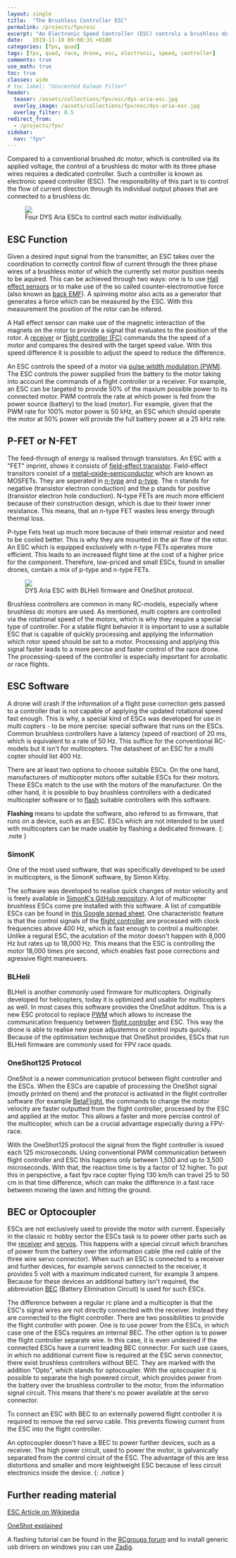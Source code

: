 ```yaml
---
layout: single
title:  "The Brushless Controller ESC"
permalink: /projects/fpv/esc
excerpt: "An Electronic Speed Controller (ESC) controls a brushless dc motor with input from the Flight Controller."
date:   2019-11-18 09:00:35 +0100
categories: [fpv, quad]
tags: [fpv, quad, race, drone, esc, electronic, speed, controller]
comments: true
use_math: true
toc: true
classes: wide
# toc_label: "Unscented Kalman Filter"
header:
  teaser: /assets/collections/fpv/esc/dys-aria-esc.jpg
  overlay_image: /assets/collections/fpv/esc/dys-aria-esc.jpg
  overlay_filter: 0.5
redirect_from:
  - /projects/fpv/
sidebar:
  nav: "fpv"
---
```


Compared to a conventional brushed dc motor, which is controlled via its applied voltage, the control of 
a brushless dc motor with its three phase wires requires a dedicated controller. Such a controller is known as
electronic speed controller (ESC). The responsibility of this part is to control the flow of current direction through its
individual output phases that are connected to a brushless dc.

<figure >
    <a href="/assets/collections/fpv/esc/dys-aria-escs.jpg"><img src="/assets/collections/fpv/esc/dys-aria-escs.jpg"></a>
    <figcaption>Four DYS Aria ESCs to control each motor individually.</figcaption>
</figure>

## ESC Function

Given a desired input signal from the transmitter, an ESC takes over the coordination to correctly control flow of current through the three phase wires of a brushless motor of which the currently set motor position needs to be aquired. 
This can be achieved through two ways: one is to use [Hall effect sensors](https://en.wikipedia.org/wiki/Hall_effect_sensor) or to make use of the so called counter-electromotive force (also known as [back EMF](https://en.wikipedia.org/w/index.php?title=Back_EMF)). A spinning motor also acts as a generator that generates a force which can be measured by the ESC.
With this measurement the position of the rotor can be infered. 

A Hall effect sensor can make use of the magnetic interaction of the magnets on the rotor to provide a signal
that evaluates to the position of the rotor. A [receiver](/projects/fpv/glossar/#receiver) or [flight controller (FC)](/projects/fpv/glossar/#fc) commands the the speed of a motor and compares the desired with the target 
speed value. With this speed difference it is possible to adjust the speed to reduce the difference. 

An ESC controls the speed of a motor via [pulse witdth modulation (PWM)](https://en.wikipedia.org/wiki/Pulse-width_modulation). 
The ESC controls the power supplied from the battery to the motor taking into account the commands of a flight controller or a receiver. For example, an ESC can be targeted to provide 50% of the maxium possible power to its connected motor.
PWM controls the rate at which power is fed from the power source (battery) to the load (motor). 
For example, given that the PWM rate for 100% motor power is 50 kHz, an ESC which should operate the motor at 50% power
will provide the full battery power at a 25 kHz rate.


## P-FET or N-FET

The feed-through of energy is realised through transistors. 
An ESC with a "FET" imprint, shows it consists of [field-effect transistor](https://en.wikipedia.org/wiki/Field-effect_transistor). Field-effect transitors consist of a [metal–oxide–semiconductor](https://en.wikipedia.org/wiki/MOSFET)
which are known as MOSFETs. They are seperated in [n-type](https://en.wikipedia.org/wiki/NMOS_logic) and [p-type](https://en.wikipedia.org/wiki/PMOS_logic). The n stands for negative (transistor electron conduction) and the p stands for positive (transistor electron hole conduction). N-type FETs are much more efficient because of their construction design, 
which is due to their lower inner resistance. This means, that an n-type FET wastes less energy through thermal loss.

P-type Fets heat up much more because of their internal resistor and need to be cooled better.
This is why they are mounted in the air flow of the rotor. An ESC which is equipped exclusively with n-type FETs
operates more efficient. This leads to an increased flight time at the cost of a higher price for the component. 
Therefore, low-priced and small ESCs, found in smaller drones, contain a mix of p-type and n-type FETs. 

<figure >
    <a href="/assets/collections/fpv/esc/dys-aria-esc.jpg"><img src="/assets/collections/fpv/esc/dys-aria-esc.jpg"></a>
    <figcaption>DYS Aria ESC with BLHeli firmware and OneShot protocol.</figcaption>
</figure>

Brushless controllers are common in many RC-models, especially where brushless dc motors are used.
As mentioned, multi copters are controlled via the rotational speed of the motors, 
which is why they require a special type of controller. 
For a stable flight behavior it is important to use a suitable ESC that is capable of quickly processing and applying the information which rotor speed should be set to a motor. Processing and applying this signal faster leads
to a more percise and faster control of the race drone. The processing-speed of the controller is especially important
for acrobatic or race flights.

## ESC Software

A drone will crash if the information of a flight pose correction gets passed to a controller that is not capable of 
applying the updated rotational speed fast enough. This is why, a special kind of ESCs was developed for use in
multi copters - to be more percise: special software that runs on the ESCs. Common brushless controllers have
a latency (speed of reaction) of 20 ms, which is equivalent to a rate of 50 Hz. 
This suffice for the conventional RC-models but it isn't for multicopters. 
The datasheet of an ESC for a multi copter should list 400 Hz. 

There are at least two options to choose suitable ESCs. On the one hand, manufacturers of multicopter motors offer suitable ESCs for their motors. These ESCs match to the use with the motors of the manufacturer. On the other hand, it is possible to buy brushless controllers with a dedicated multicopter software or to [flash](/projects/fpv/glossar#flash) suitable controllers with this software.

**Flashing** means to update the software, also refered to as firmware, that runs on a device, such as an ESC. ESCs which are not intended to be used with multicopters can be made usable by flashing a dedicated firmware.
{: .note }

### SimonK

One of the most used software, that was specifically developed to be used in multicopters, is the SimonK software, by Simon Kirby.

The software was developed to realise quick changes of motor velocity and is freely available in [SimonK's GitHub repository](https://github.com/sim-/tgy). A lot of multicopter brushless ESCs come pre installed with this software. 
A list of compatible ESCs can be found in [this Google spread sheet](https://docs.google.com/spreadsheets/d/13tMlu5ldLNpZXwbe6UhDHJhcgTVuljm8HDiDp9WO9Pk/edit#gid=0).
One characteristic feature is that the control signals of the [flight controller](/projects/fpv/glossar#flight-controller) are processed with clock frequencies above 400 Hz, which is fast enough to control a multicopter. 
Unlike a regural ESC, the acutation of the motor doesn't happen with 8,000 Hz but rates up to 18,000 Hz. 
This means that the ESC is controlling the motor 18,000 times pre second, which enables fast pose corrections and agressive flight maneuvers.

### BLHeli

BLHeli is another commonly used firmware for multicopters. Originally developed for helicopters, 
today it is optimized and usable for multicopters as well. In most cases this software provides the OneShot additon.
This is a new ESC protocol to replace [PWM](/projects/fpv/glossar#pwm) which allows to increase the communication frequency between [flight controller](/projects/fpv/glossar#flight-controller) and ESC. This way the drone is able to 
realise new pose adjustemns or control inputs quickly. Because of the optimisation technique that OneShot provides,
ESCs that run BLHeli firmware are commonly used for FPV race quads.

### OneShot125 Protocol

OneShot is a newer communication protocol between flight controller and the ESCs. When the ESCs are capable of 
processing the OneShot signal (mostly printed on them) and the protocol is activated in the flight controller software 
(for example [BetaFlight](/projects/fpv/glossar#betaflight), the commands to change the motor velocity are faster outputted from the flight controller, processed by the ESC and applied at the motor. This allows a faster and more percise control of the multicopter, which can be a crucial advantage especially during a FPV-race.

With the OneShot125 protocol the signal from the flight controller is issued each 125 microseconds. 
Using conventional PWM communication between flight controller and ESC this happens only between 1,500 and up to 3,500 microseconds. With that, the reaction time is by a factor of 12 higher. To put this in perspective, 
a fast fpv race copter flying 130 km/h can travel 25 to 50 cm in that time difference, which can make the difference
in a fast race between mowing the lawn and hitting the ground.


## BEC or Optocoupler

ESCs are not exclusively used to provide the motor with current. Especially in the classic rc hobby sector the ESCs task is to power other parts such as the [receiver](/projects/fpv/glossar#receiver) and [servos](/projects/fpv/glossar#servo).
This happens with a special circuit which branches of power from the battery over the information cable (the red cable of the three wire servo connector). When such an ESC is connected to a receiver and further devices, for example servos connected to the receiver, it provides 5 volt with a maximum indicated current, for example 3 ampere.
Because for these devices an additional battery isn't required, the abbreviation [BEC](/projects/fpv/glossar#bec) 
(Battery Elimination Circuit) is used for such ESCs.

The difference between a regular rc plane and a multicopter is that the ESC's signal wires are not directly connected with the receiver. Instead they are connected to the flight controller. There are two possibilities to provide the flight controller
with power. One is to use power from the ESCs, in which case one of the ESCs requires an internal BEC. The other option is to
power the flight controller separate wire. In this case, it is even undesired if the connected ESCs have a current leading BEC connector. For such use cases, in which no additional current flow is required at the ESC servo connector, there exist brushless controllers without BEC. They are marked with the addition "Opto", which stands for optocoupler. 
With the optocoupler it is possible to separate the high powered circuit, which provides power from the battery over the brushless controller to the motor, from the information signal circuit. This means that there's no power available at the servo connector.

To connect an ESC with BEC to an externally powered flight controller it is required to remove the red servo cable.
This prevents flowing current from the ESC into the flight controller.


An optocoupler doesn't have a BEC to power further devices, such as a receiver. The high power circuit, used to power the motor, is galvanically separated from the control circuit of the ESC. The advantage of this are less distortions and smaller and more leightweight ESC because of less circuit electronics inside the device.
{: .notice }

## Further reading material

[ESC Article on Wikipedia](https://en.wikipedia.org/wiki/Electronic_speed_control)

[OneShot explained](https://oscarliang.com/oneshot125-esc-quadcopter-fpv/)

A flashing tutorial can be found in the [RCgroups forum](https://www.rcgroups.com/forums/showthread.php?1513678-RCTimer-Turnigy-Hobbywing-ESC-DIY-Firmware-Flashing) and to install generic usb drivers on windows you can use [Zadig](https://zadig.akeo.ie/).
